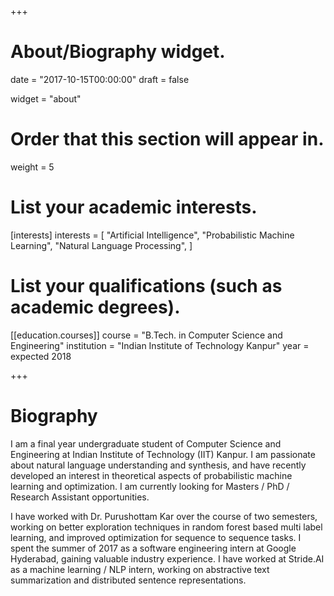 +++
# About/Biography widget.

date = "2017-10-15T00:00:00"
draft = false

widget = "about"

# Order that this section will appear in.
weight = 5

# List your academic interests.
[interests]
  interests = [
    "Artificial Intelligence",
    "Probabilistic Machine Learning",
    "Natural Language Processing",
  ]

# List your qualifications (such as academic degrees).
[[education.courses]]
  course = "B.Tech. in Computer Science and Engineering"
  institution = "Indian Institute of Technology Kanpur"
  year = expected 2018
 
+++

# Biography

I am a final year undergraduate student of Computer Science and Engineering at Indian Institute of Technology (IIT) Kanpur. I am passionate about natural language understanding and synthesis, and have recently developed an interest in theoretical aspects of probabilistic machine learning and optimization. I am currently looking for Masters / PhD / Research Assistant opportunities.

I have worked with Dr. Purushottam Kar over the course of two semesters, working on better exploration techniques in random forest based multi label learning, and improved optimization for sequence to sequence tasks. I spent the summer of 2017 as a software engineering intern at Google Hyderabad, gaining valuable industry experience. I have worked at Stride.AI as a machine learning / NLP intern, working on abstractive text summarization and distributed sentence representations. 